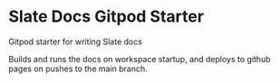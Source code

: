 # Slate Docs Gitpod Starter
Gitpod starter for writing Slate docs

Builds and runs the docs on workspace startup, and deploys to github pages on pushes to the main branch.
